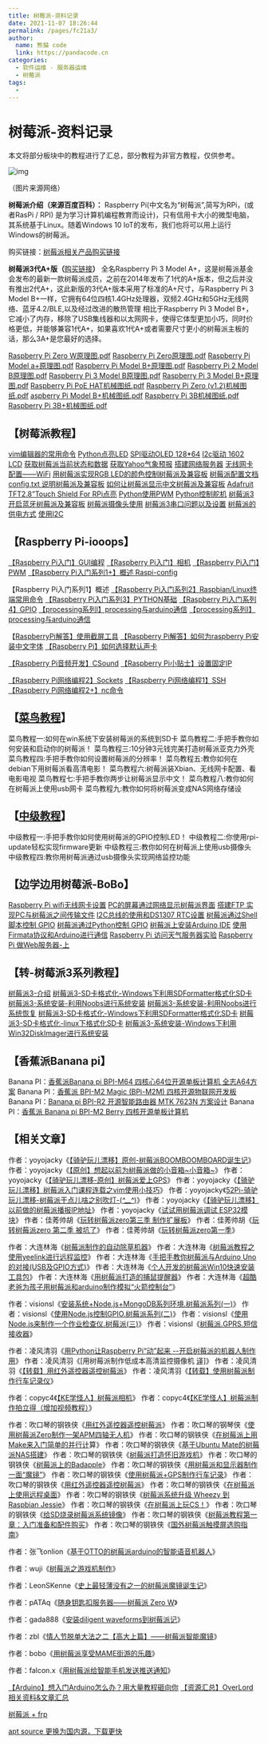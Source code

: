 ```yaml
---
title: 树莓派-资料记录
date: 2021-11-07 18:26:44
permalink: /pages/fc21a3/
author: 
  name: 熊猫 code
  link: https://pandacode.cn
categories: 
  - 软件运维 - 服务器运维
  - 树莓派
tags: 
  - 
---
```

# 树莓派-资料记录

本文将部分板块中的教程进行了汇总，部分教程为非官方教程，仅供参考。

![img](https://cdn.jsdelivr.net/gh/guoshunfa/pandacode-files/blog/202111071831737.jpg)

（图片来源网络）

**树莓派介绍（来源百度百科）：**
Raspberry Pi(中文名为“树莓派”,简写为RPi，(或者RasPi / RPI) 是为学习计算机编程教育而设计)，只有信用卡大小的微型电脑，其系统基于Linux。随着Windows 10 IoT的发布，我们也将可以用上运行Windows的树莓派。

购买链接：[树莓派相关产品购买链接](https://link.zhihu.com/?target=http%3A//www.dfrobot.com.cn/category.php%3Fid%3D289)

**树莓派3代A+版（**[购买链接](https://link.zhihu.com/?target=http%3A//www.dfrobot.com.cn/goods-1893.html)**）**
全名Raspberry Pi 3 Model A+，这是树莓派基金会发布的最新一款树莓派成员，之前在2014年发布了1代的A+版本，但之后并没有推出2代A+，这此新版的3代A+版本采用了标准的A+尺寸，与Raspberry Pi 3 Model B+一样，它拥有64位四核1.4GHz处理器，双频2.4GHz和5GHz无线网络、蓝牙4.2/BLE,以及经过改进的散热管理
相比于Raspberry Pi 3 Model B+，它减小了内存，移除了USB集线器和以太网网卡，使得它体型更加小巧，同时价格更低，并能够兼容1代A+，如果喜欢1代A+或者需要尺寸更小的树莓派主板的话，那么3A+是您最好的选择。

[Raspberry Pi Zero W原理图.pdf](https://link.zhihu.com/?target=http%3A//mc.dfrobot.com.cn/forum.php%3Fmod%3Dattachment%26aid%3DNjQ4NzF8OWNiM2QxZWR8MTU3Nzc1ODQwNHwwfDI3NDY5Mg%3D%3D)
[Raspberry Pi Zero原理图.pdf](https://link.zhihu.com/?target=http%3A//mc.dfrobot.com.cn/forum.php%3Fmod%3Dmisc%26action%3Dattachpay%26aid%3D64872%26tid%3D274692)
[Raspberry Pi Model a+原理图.pdf](https://link.zhihu.com/?target=http%3A//mc.dfrobot.com.cn/forum.php%3Fmod%3Dmisc%26action%3Dattachpay%26aid%3D64873%26tid%3D274692)
[Raspberry Pi Model B+原理图.pdf](https://link.zhihu.com/?target=http%3A//mc.dfrobot.com.cn/forum.php%3Fmod%3Dmisc%26action%3Dattachpay%26aid%3D64874%26tid%3D274692)
[Raspberry Pi 2 Model B原理图.pdf](https://link.zhihu.com/?target=http%3A//mc.dfrobot.com.cn/forum.php%3Fmod%3Dmisc%26action%3Dattachpay%26aid%3D64875%26tid%3D274692)
[Raspberry Pi 3 Model B原理图.pdf](https://link.zhihu.com/?target=http%3A//mc.dfrobot.com.cn/forum.php%3Fmod%3Dattachment%26aid%3DNjQ4NzZ8NGQ3MjI5NDR8MTU3Nzc1ODQwNHwwfDI3NDY5Mg%3D%3D)
[Raspberry Pi 3 Model B+原理图.pdf](https://link.zhihu.com/?target=http%3A//mc.dfrobot.com.cn/forum.php%3Fmod%3Dattachment%26aid%3DNjQ4Nzd8MzU2Y2JlMDN8MTU3Nzc1ODQwNHwwfDI3NDY5Mg%3D%3D)
[Raspberry Pi PoE HAT机械图纸.pdf](https://link.zhihu.com/?target=http%3A//mc.dfrobot.com.cn/forum.php%3Fmod%3Dmisc%26action%3Dattachpay%26aid%3D64883%26tid%3D274692)
[Raspberry Pi Zero (v1.2)机械图纸.pdf](https://link.zhihu.com/?target=http%3A//mc.dfrobot.com.cn/forum.php%3Fmod%3Dmisc%26action%3Dattachpay%26aid%3D64882%26tid%3D274692)
[aspberry Pi Model B+机械图纸.pdf](https://link.zhihu.com/?target=http%3A//mc.dfrobot.com.cn/forum.php%3Fmod%3Dmisc%26action%3Dattachpay%26aid%3D64881%26tid%3D274692)
[Raspberry Pi 3B机械图纸.pdf](https://link.zhihu.com/?target=http%3A//mc.dfrobot.com.cn/forum.php%3Fmod%3Dmisc%26action%3Dattachpay%26aid%3D64880%26tid%3D274692)
[Raspberry Pi 3B+机械图纸.pdf](https://link.zhihu.com/?target=http%3A//mc.dfrobot.com.cn/forum.php%3Fmod%3Dattachment%26aid%3DNjQ4Nzl8MzBlNDJkNjR8MTU3Nzc1ODQwNHwwfDI3NDY5Mg%3D%3D)

## 【树莓派教程】

[vim编辑器的常用命令](https://link.zhihu.com/?target=http%3A//mc.dfrobot.com.cn/thread-13540-1-1.html)
[Python点亮LED](https://link.zhihu.com/?target=http%3A//mc.dfrobot.com.cn/thread-13539-1-1.html)
[SPI驱动OLED 128*64](https://link.zhihu.com/?target=http%3A//mc.dfrobot.com.cn/thread-13396-1-1.html)
[I2c驱动 1602 LCD](https://link.zhihu.com/?target=http%3A//mc.dfrobot.com.cn/thread-13387-1-1.html)
[获取树莓派当前状态和数据](https://link.zhihu.com/?target=http%3A//mc.dfrobot.com.cn/thread-13384-1-1.html)
[获取Yahoo气象预报](https://link.zhihu.com/?target=http%3A//mc.dfrobot.com.cn/thread-13383-1-1.html)
[搭建网络服务器](https://link.zhihu.com/?target=http%3A//mc.dfrobot.com.cn/thread-13371-1-1.html)
[无线网卡配置——WiFi](https://link.zhihu.com/?target=http%3A//mc.dfrobot.com.cn/thread-13203-1-1.html)
[用树莓派实现RGB LED的颜色控制](https://link.zhihu.com/?target=http%3A//mc.dfrobot.com.cn/thread-14288-1-1.html)[树莓派及兼容板](https://link.zhihu.com/?target=http%3A//mc.dfrobot.com.cn/forum-74-1.html)
[树莓派配置文档 config.txt 说明](https://link.zhihu.com/?target=http%3A//mc.dfrobot.com.cn/thread-14263-1-1.html)[树莓派及兼容板](https://link.zhihu.com/?target=http%3A//mc.dfrobot.com.cn/forum-74-1.html)
[如何让树莓派显示中文](https://link.zhihu.com/?target=http%3A//mc.dfrobot.com.cn/thread-14262-1-1.html)[树莓派及兼容板](https://link.zhihu.com/?target=http%3A//mc.dfrobot.com.cn/forum-74-1.html)
[Adafruit TFT2.8”Touch Shield For RPi点亮](https://link.zhihu.com/?target=http%3A//mc.dfrobot.com.cn/thread-14144-1-1.html)
[Python使用PWM](https://link.zhihu.com/?target=http%3A//mc.dfrobot.com.cn/thread-13672-1-1.html)
[Python控制舵机](https://link.zhihu.com/?target=http%3A//mc.dfrobot.com.cn/thread-13628-1-1.html)
[树莓派3开启蓝牙](https://link.zhihu.com/?target=http%3A//mc.dfrobot.com.cn/thread-14846-1-1.html)[树莓派及兼容板](https://link.zhihu.com/?target=http%3A//mc.dfrobot.com.cn/forum-74-1.html)
[树莓派摄像头使用](https://link.zhihu.com/?target=http%3A//mc.dfrobot.com.cn/thread-14845-1-1.html)
[树莓派3串口问题以及设置](https://link.zhihu.com/?target=http%3A//mc.dfrobot.com.cn/thread-14781-1-1.html)
[树莓派的供电方式](https://link.zhihu.com/?target=http%3A//mc.dfrobot.com.cn/thread-14778-1-1.html)
[使用I2C](https://link.zhihu.com/?target=http%3A//mc.dfrobot.com.cn/thread-15069-1-1.html)

## 【Raspberry Pi-iooops】

[【Raspberry Pi入门】GUI编程](https://link.zhihu.com/?target=http%3A//mc.dfrobot.com.cn/thread-14175-1-1.html)
[【Raspberry Pi入门】相机](https://link.zhihu.com/?target=http%3A//mc.dfrobot.com.cn/thread-14255-1-1.html)
[【Raspberry Pi入门】PWM](https://link.zhihu.com/?target=http%3A//mc.dfrobot.com.cn/thread-14700-1-1.html)
[【Raspberry Pi入门系列1+】概述 Raspi-config](https://link.zhihu.com/?target=http%3A//mc.dfrobot.com.cn/thread-14010-1-1.html)

【Raspberry Pi入门系列1】概述
[【Raspberry Pi入门系列2】Raspbian/Linux终端常用命令](https://link.zhihu.com/?target=http%3A//mc.dfrobot.com.cn/thread-14045-1-1.html)
[【Raspberry Pi入门系列3】PYTHON基础](https://link.zhihu.com/?target=http%3A//mc.dfrobot.com.cn/thread-14069-1-1.html)
[【Raspberry Pi入门系列4】GPIO](https://link.zhihu.com/?target=http%3A//mc.dfrobot.com.cn/thread-14127-1-1.html)
[【processing系列I】processing与arduino通信](https://link.zhihu.com/?target=http%3A//mc.dfrobot.com.cn/thread-13258-1-1.html)
[【processing系列I】processing与arduino通信](https://link.zhihu.com/?target=http%3A//mc.dfrobot.com.cn/thread-13233-1-1.html)

【[Raspberry](https://link.zhihu.com/?target=http%3A//mc.dfrobot.com.cn/thread-14155-1-1.html)[Pi解答】使用截屏工具](https://link.zhihu.com/?target=http%3A//mc.dfrobot.com.cn/thread-14155-1-1.html)
[【Raspberry Pi解答】如何为raspberry Pi安装中文字体](https://link.zhihu.com/?target=http%3A//mc.dfrobot.com.cn/thread-14013-1-1.html)
[【Raspberry Pi】如何选择默认声卡](https://link.zhihu.com/?target=http%3A//mc.dfrobot.com.cn/thread-16594-1-1.html)

[【](https://link.zhihu.com/?target=http%3A//mc.dfrobot.com.cn/thread-14201-1-1.html)[Raspberry Pi音频开发】CSound](https://link.zhihu.com/?target=http%3A//mc.dfrobot.com.cn/thread-14201-1-1.html)
[【Raspberry Pi小贴士】设置固定IP](https://link.zhihu.com/?target=http%3A//mc.dfrobot.com.cn/thread-14254-1-1.html)

[【Raspberry Pi网络编程2】Sockets](https://link.zhihu.com/?target=http%3A//mc.dfrobot.com.cn/thread-14180-1-1.html)
[【Raspberry Pi网络编程1】SSH](https://link.zhihu.com/?target=http%3A//mc.dfrobot.com.cn/thread-14179-1-1.html)
[【Raspberry Pi网络编程2+】nc命令](https://link.zhihu.com/?target=http%3A//mc.dfrobot.com.cn/thread-14182-1-1.html)

## 【[菜鸟教程](https://link.zhihu.com/?target=http%3A//mc.dfrobot.com.cn/thread-11766-1-1.html)】

菜鸟教程一:如何在win系统下安装树莓派的系统到SD卡
菜鸟教程二:手把手教你如何安装和启动你的树莓派！
菜鸟教程三:10分钟3元钱完美打造树莓派亚克力外壳
菜鸟教程四:手把手教你如何设置树莓派的分辨率！
菜鸟教程五:教你如何在debian下用树莓派看高清电影！
菜鸟教程六:树莓派装Xbian、无线网卡配置、看电影电视
菜鸟教程七:手把手教你两步让树莓派显示中文！
菜鸟教程八:教你如何在树莓派上使用usb网卡
菜鸟教程九:教你如何将树莓派变成NAS网络存储设

## 【[中级教程](https://link.zhihu.com/?target=http%3A//mc.dfrobot.com.cn/thread-11766-1-1.html)】

中级教程一:手把手教你如何使用树莓派的GPIO控制LED！
中级教程二:你使用rpi-update轻松实现firmware更新
中级教程三:教你如何在树莓派上使用usb摄像头
中级教程四:教你用树莓派通过usb摄像头实现网络监控功能

## 【边学边用树莓派-BoBo】

[Raspberry Pi wifi无线网卡设置](https://link.zhihu.com/?target=http%3A//mc.dfrobot.com.cn/thread-2014-1-1.html)
[PC的屏幕通过网络显示树莓派界面](https://link.zhihu.com/?target=http%3A//mc.dfrobot.com.cn/thread-2017-1-1.html)
[搭建FTP 实现PC与树莓派之间传输文件](https://link.zhihu.com/?target=http%3A//mc.dfrobot.com.cn/thread-2635-1-1.html)
[I2C总线的使用和DS1307 RTC设置](https://link.zhihu.com/?target=http%3A//mc.dfrobot.com.cn/thread-2636-1-1.html)
[树莓派通过Shell脚本控制 GPIO](https://link.zhihu.com/?target=http%3A//mc.dfrobot.com.cn/thread-2638-1-1.html)
[树莓派通过Python控制 GPIO](https://link.zhihu.com/?target=http%3A//mc.dfrobot.com.cn/thread-2642-1-1.html)
[树莓派上安装Arduino IDE](https://link.zhihu.com/?target=http%3A//mc.dfrobot.com.cn/thread-2643-1-1.html)
[使用Firmata协议和Arduino进行通信](https://link.zhihu.com/?target=http%3A//mc.dfrobot.com.cn/thread-2660-1-1.html)
[Raspberry Pi 访问天气服务器实验](https://link.zhihu.com/?target=http%3A//mc.dfrobot.com.cn/thread-2662-1-1.html)
[Raspberry Pi 做Web服务器-上](https://link.zhihu.com/?target=http%3A//mc.dfrobot.com.cn/thread-2663-1-1.html)

## 【转-树莓派3系列教程】

[树莓派3-介绍](https://link.zhihu.com/?target=http%3A//mc.dfrobot.com.cn/thread-275469-1-1.html)
[树莓派3-SD卡格式化-Windows下利用SDFormatter格式化SD卡](https://link.zhihu.com/?target=http%3A//mc.dfrobot.com.cn/thread-275617-1-1.html)
[树莓派3-系统安装-利用Noobs进行系统安装](https://link.zhihu.com/?target=http%3A//mc.dfrobot.com.cn/thread-275615-1-1.html)
[树莓派3-系统安装-利用Noobs进行系统恢复](https://link.zhihu.com/?target=http%3A//mc.dfrobot.com.cn/thread-275616-1-1.html)
[树莓派3-SD卡格式化-Windows下利用SDFormatter格式化SD卡](https://link.zhihu.com/?target=http%3A//mc.dfrobot.com.cn/thread-276152-1-1.html)
[树莓派3-SD卡格式化-linux下格式化SD卡](https://link.zhihu.com/?target=http%3A//mc.dfrobot.com.cn/thread-276153-1-1.html)
[树莓派3-系统安装-Windows下利用Win32DiskImager进行系统安装](https://link.zhihu.com/?target=http%3A//mc.dfrobot.com.cn/thread-276154-1-1.html)

## 【香蕉派Banana pi】

Banana PI：[香蕉派Banana pi BPI-M64 四核心64位开源单板计算机 全志A64方案](https://link.zhihu.com/?target=http%3A//mc.dfrobot.com.cn/thread-26866-1-1.html)
Banana PI：[香蕉派 BPI-M2 Magic (BPi-M2M) 四核开源物联网开发板](https://link.zhihu.com/?target=http%3A//mc.dfrobot.com.cn/thread-26864-1-1.html)
Banana PI：[Banana pi BPI-R2 开源智能路由器 MTK 7623N 方案设计](https://link.zhihu.com/?target=http%3A//mc.dfrobot.com.cn/thread-26863-1-1.html)
Banana PI：[香蕉派 Banana pi BPI-M2 Berry 四核开源单板计算机](https://link.zhihu.com/?target=http%3A//mc.dfrobot.com.cn/thread-26862-1-1.html)

## 【相关文章】

作者：yoyojacky《[【骑驴玩儿漂移】原创-树莓派BOOMBOOMBOARD诞生记](https://link.zhihu.com/?target=http%3A//mc.dfrobot.com.cn/thread-268104-1-1.html)》
作者：yoyojacky《[【原创】想起以前为树莓派做的小音箱~小音箱~](https://link.zhihu.com/?target=http%3A//mc.dfrobot.com.cn/thread-22831-1-1.html)》
作者：yoyojacky《[【骑驴玩儿漂移-原创】树莓派爱上GPS](https://link.zhihu.com/?target=http%3A//mc.dfrobot.com.cn/thread-15800-1-1.html)》
作者：yoyojacky《[【骑驴玩儿漂移】树莓派入门课程连载之vim使用小技巧](https://link.zhihu.com/?target=http%3A//mc.dfrobot.com.cn/thread-22828-1-1.html)》
作者：yoyojacky《[52Pi-骑驴玩儿漂移-树莓派干点儿啥之别吹灯-(*^__^*)](https://link.zhihu.com/?target=http%3A//mc.dfrobot.com.cn/thread-14993-1-1.html)》
作者：yoyojacky《[【骑驴玩儿漂移】以前做的树莓派播报IP地址](https://link.zhihu.com/?target=http%3A//mc.dfrobot.com.cn/thread-12142-1-1.html)》
作者：yoyojacky《[试试用树莓派调试 ESP32模块](https://link.zhihu.com/?target=http%3A//mc.dfrobot.com.cn/thread-267509-1-1.html)》
作者：佳莠帅胡《[玩转树莓派zero第三季 制作扩展板](https://link.zhihu.com/?target=http%3A//mc.dfrobot.com.cn/thread-28993-1-1.html)》
作者：佳莠帅胡《[玩转树莓派zero 第二季 被坑了](https://link.zhihu.com/?target=http%3A//mc.dfrobot.com.cn/thread-28905-1-1.html)》
作者：佳莠帅胡《[玩转树莓派zero第一季](https://link.zhihu.com/?target=http%3A//mc.dfrobot.com.cn/thread-28440-1-1.html)》

作者：大连林海《[树莓派制作的自动除草机器](https://link.zhihu.com/?target=http%3A//mc.dfrobot.com.cn/thread-12964-1-1.html)》
作者：大连林海《[树莓派教程之使用yeelink进行远程监控](https://link.zhihu.com/?target=http%3A//mc.dfrobot.com.cn/thread-14469-1-1.html)》
作者：大连林海《[手把手教你树莓派与Arduino Uno的对接(USB及GPIO方式)](https://link.zhihu.com/?target=http%3A//mc.dfrobot.com.cn/thread-12965-1-1.html)》
作者：大连林海《[个人开发的树莓派Win10快速安装工具包](https://link.zhihu.com/?target=http%3A//mc.dfrobot.com.cn/thread-12963-1-1.html)》
作者：大连林海《[用树莓派打造的捕鼠提醒器](https://link.zhihu.com/?target=http%3A//mc.dfrobot.com.cn/thread-12726-1-1.html)》
作者：大连林海《[超酷老爸为孩子用树莓派和arduino制作模拟“火箭控制台”](https://link.zhihu.com/?target=http%3A//mc.dfrobot.com.cn/thread-12048-1-1.html)》

作者：visionsl《[安装系统+Node.js+MongoDB系列环境.树莓派系列(一)](https://link.zhihu.com/?target=http%3A//mc.dfrobot.com.cn/thread-26617-1-1.html)》
作者：visionsl《[使用Node.js控制GPIO.树莓派系列(二)](https://link.zhihu.com/?target=http%3A//mc.dfrobot.com.cn/thread-26640-1-1.html)》
作者：visionsl《[使用Node.js来制作一个作业检查仪.树莓派(三)](https://link.zhihu.com/?target=http%3A//mc.dfrobot.com.cn/thread-26825-1-1.html)》
作者：visionsl《[树莓派.GPRS.短信接收器](https://link.zhihu.com/?target=http%3A//mc.dfrobot.com.cn/thread-29044-1-1.html)》

作者：凌风清羽《[用Python让Raspberry Pi“动”起来 --开启树莓派的机器人制作用](https://link.zhihu.com/?target=http%3A//mc.dfrobot.com.cn/thread-13614-1-1.html)》
作者：凌风清羽《[用树莓派制作低成本高清监控摄像机 [译\]](https://link.zhihu.com/?target=http%3A//mc.dfrobot.com.cn/thread-15380-1-1.html)》
作者：凌风清羽《[【转载】用红外遥控器遥控树莓派](https://link.zhihu.com/?target=http%3A//mc.dfrobot.com.cn/thread-14618-1-1.html)》
作者：凌风清羽《[【转载】使用树莓派制作行车记录仪](https://link.zhihu.com/?target=http%3A//mc.dfrobot.com.cn/thread-14592-1-1.html)》

作者：copyc4《[【KE学怪人】树莓派相机](https://link.zhihu.com/?target=http%3A//mc.dfrobot.com.cn/thread-15861-1-1.html)》
作者：copyc4《[【KE学怪人】树莓派制作拍立得（增加视频教程）](https://link.zhihu.com/?target=http%3A//mc.dfrobot.com.cn/thread-16122-1-1.html)》

作者：吹口琴的钢铁侠《[用红外遥控器遥控树莓派](https://link.zhihu.com/?target=http%3A//mc.dfrobot.com.cn/thread-13597-1-1.html)》
作者：吹口琴的钢琴侠《[使用树莓派Zero制作一架APM四轴无人机](https://link.zhihu.com/?target=http%3A//mc.dfrobot.com.cn/thread-15314-1-1.html)》
作者：吹口琴的钢铁侠《[在树莓派上用Make来入门简单的并行计](https://link.zhihu.com/?target=http%3A//mc.dfrobot.com.cn/thread-22271-1-1.html)算》
作者：吹口琴的钢铁侠《[基于Ubuntu Mate的树莓派NAS搭建](https://link.zhihu.com/?target=http%3A//mc.dfrobot.com.cn/thread-22081-1-1.html)》
作者：吹口琴的钢铁侠《[树莓派打造怀旧游戏机](https://link.zhihu.com/?target=http%3A//mc.dfrobot.com.cn/thread-17091-1-1.html)》
作者：吹口琴的钢铁侠《[树莓派上的Badapple](https://link.zhihu.com/?target=http%3A//mc.dfrobot.com.cn/thread-13701-1-1.html)》
作者：吹口琴的钢铁侠《[用树莓派和显示器制作一面“魔镜”](https://link.zhihu.com/?target=http%3A//mc.dfrobot.com.cn/thread-13620-1-1.html)》
作者：吹口琴的钢铁侠《[使用树莓派+GPS制作行车记录](https://link.zhihu.com/?target=http%3A//mc.dfrobot.com.cn/thread-13596-1-1.html)》
作者：吹口琴的钢铁侠《[用红外遥控器遥控树莓派](https://link.zhihu.com/?target=http%3A//mc.dfrobot.com.cn/thread-13597-1-1.html)》
作者：吹口琴的钢铁侠《[在树莓派上使用远程桌面](https://link.zhihu.com/?target=http%3A//mc.dfrobot.com.cn/thread-12243-1-1.html)》
作者：吹口琴的钢铁侠《[树莓派系统升级 Wheezy 到 Raspbian Jessie](https://link.zhihu.com/?target=http%3A//mc.dfrobot.com.cn/thread-12953-1-1.html)》
作者：吹口琴的钢铁侠《[在树莓派上玩CS！](https://link.zhihu.com/?target=http%3A//mc.dfrobot.com.cn/thread-11304-1-1.html)》
作者：吹口琴的钢铁侠《[给SD烧录树莓派系统镜像](https://link.zhihu.com/?target=http%3A//mc.dfrobot.com.cn/thread-11140-1-1.html)》
作者：吹口琴的钢铁侠《[树莓派教程第一章：入门准备和配件购买](https://link.zhihu.com/?target=http%3A//mc.dfrobot.com.cn/thread-11017-1-1.html)》
作者：吹口琴的钢铁侠《[国外树莓派触摸屏选购指南](https://link.zhihu.com/?target=http%3A//mc.dfrobot.com.cn/thread-10456-1-1.html)》

作者：张飞onlion《[基于OTTO的树莓派arduino的智能语音机器人](https://link.zhihu.com/?target=http%3A//mc.dfrobot.com.cn/thread-25649-1-1.html)》

作者：wuji《[树莓派之游戏机制作](https://link.zhihu.com/?target=http%3A//mc.dfrobot.com.cn/thread-267946-1-1.html)》

作者：LeonSKenne《[史上最轻薄没有之一的树莓派魔镜诞生记](https://link.zhihu.com/?target=http%3A//mc.dfrobot.com.cn/thread-37843-1-1.html)》

作者：pATAq《[随身钥匙扣服务器——树莓派 Zero W](https://link.zhihu.com/?target=http%3A//mc.dfrobot.com.cn/thread-25868-1-1.html)》

作者：gada888《[安装diligent waveforms到树莓派记](https://link.zhihu.com/?target=http%3A//mc.dfrobot.com.cn/thread-268880-1-1.html)》

作者：zbl《[情人节脱单大法之二【高大上篇】——树莓派智能魔镜](https://link.zhihu.com/?target=http%3A//mc.dfrobot.com.cn/thread-23184-1-1.html)》

作者：bobo《[用树莓派享受MAME街游的乐趣](https://link.zhihu.com/?target=http%3A//mc.dfrobot.com.cn/thread-2095-1-1.html)》

作者：falcon.x《[用树莓派给智能手机发送推送通知](https://link.zhihu.com/?target=http%3A//mc.dfrobot.com.cn/thread-10487-1-1.html)》



[【Arduino】想入门Arduino怎么办？用大量教程砸向你](https://link.zhihu.com/?target=http%3A//mc.dfrobot.com.cn/thread-273351-1-1.html)
[【资源汇总】OverLord相关资料&文章汇总](https://link.zhihu.com/?target=http%3A//mc.dfrobot.com.cn/thread-274708-1-1.html)

[树莓派 + frp](https://blog.csdn.net/weixin_40973138/article/details/103222901)

[apt source 更换为国内源，下载更快](https://www.cnblogs.com/cheney-970918/p/13781381.html)


